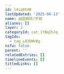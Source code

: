 ```yaml
---
id: l4iq0td8
lastUpdated: '2025-06-13'
name: 战国棘轮/手钳
aliases: []
layer: 2
categoryId: cat_1YBqIhJq
tagIds:
  - tag_L83OWV8g
nsfw: false
parent: ''
relatedEntries: []
timelineEvents: []
titledLinks: []
---
```


